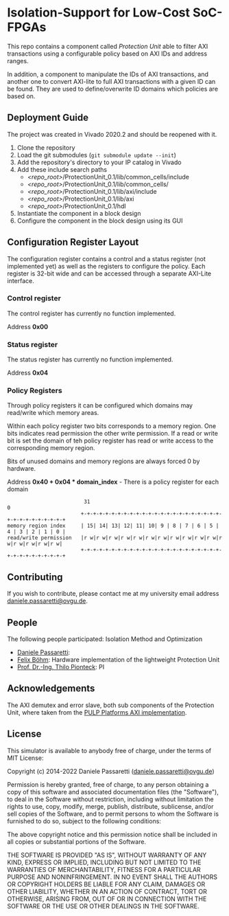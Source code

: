 # Isolation-Support for Low-Cost SoC-FPGAs
This repo contains a component called _Protection Unit_ able to filter AXI transactions using a configurable policy based on AXI IDs and address ranges.

In addition, a component to manipulate the IDs of AXI transactions, and another one to convert AXI-lite to full AXI transactions with a given ID can be found. They are used to define/overwrite ID domains which policies are based on. 

## Deployment Guide
The project was created in Vivado 2020.2 and should be reopened with it.

1. Clone the repository
2. Load the git submodules (`git submodule update --init`)
3. Add the repository's directory to your IP catalog in Vivado
4. Add these include search paths
   - _<repo_root>_/ProtectionUnit_0.1/lib/common_cells/include
   - _<repo_root>_/ProtectionUnit_0.1/lib/common_cells/
   - _<repo_root>_/ProtectionUnit_0.1/lib/axi/include
   - _<repo_root>_/ProtectionUnit_0.1/lib/axi
   - _<repo_root>_/ProtectionUnit_0.1/hdl
5. Instantiate the component in a block design
6. Configure the component in the block design using its GUI

## Configuration Register Layout
The configuration register contains a control and a status register (not implemented yet) as well as the registers to configure the policy.
Each register is 32-bit wide and can be accessed through a separate AXI-Lite interface.

### Control register
The control register has currently no function implemented. 

Address **0x00**

### Status register
The status register has currently no function implemented. 

Address **0x04**

### Policy Registers
Through policy registers it can be configured which domains may read/write which memory areas.

Within each policy register two bits corresponds to a memory region. 
One bits indicates read permission the other write permission.
If a read or write bit is set the domain of teh policy register has read or write access to the corresponding memory region.

Bits of unused domains and memory regions are always forced 0 by hardware.

Address **0x40 + 0x04 * domain_index** - There is a policy register for each domain

```
                         31                                                            0
                        +-+-+-+-+-+-+-+-+-+-+-+-+-+-+-+-+-+-+-+-+-+-+-+-+-+-+-+-+-+-+-+-+
memory region index     | 15| 14| 13| 12| 11| 10| 9 | 8 | 7 | 6 | 5 | 4 | 3 | 2 | 1 | 0 |
read/write permission   |r w|r w|r w|r w|r w|r w|r w|r w|r w|r w|r w|r w|r w|r w|r w|r w|
                        +-+-+-+-+-+-+-+-+-+-+-+-+-+-+-+-+-+-+-+-+-+-+-+-+-+-+-+-+-+-+-+-+
```


## Contributing
If you wish to contribute, please contact me at my university email address daniele.passaretti@ovgu.de.

## People
The following people participated: Isolation Method and Optimization
- [Daniele Passaretti](https://scholar.google.com/citations?user=gZym4L4AAAAJ&hl=de): 
- [Felix Böhm](https://www.xing.com/profile/Felix_Boehm48): Hardware implementation of the lightweight Protection Unit
- [Prof. Dr.-Ing. Thilo Pionteck](https://www.hti.ovgu.de/Lehrstuhl/MitarbeiterInnen/Leiter/Prof_+Dr__Ing_+Thilo+Pionteck-p-36.html): PI


## Acknowledgements
The AXI demutex and error slave, both sub components of the Protection Unit, where taken from the [PULP Platforms AXI implementation](https://github.com/pulp-platform/axi).

## License

This simulator is available to anybody free of charge, under the terms of MIT License:

Copyright (c) 2014-2022 Daniele Passaretti (daniele.passaretti@ovgu.de)

Permission is hereby granted, free of charge, to any person
obtaining a copy of this software and associated documentation
files (the "Software"), to deal in the Software without
restriction, including without limitation the rights to use,
copy, modify, merge, publish, distribute, sublicense, and/or sell
copies of the Software, and to permit persons to whom the
Software is furnished to do so, subject to the following
conditions:

The above copyright notice and this permission notice shall be
included in all copies or substantial portions of the Software.

THE SOFTWARE IS PROVIDED "AS IS", WITHOUT WARRANTY OF ANY KIND,
EXPRESS OR IMPLIED, INCLUDING BUT NOT LIMITED TO THE WARRANTIES
OF MERCHANTABILITY, FITNESS FOR A PARTICULAR PURPOSE AND
NONINFRINGEMENT. IN NO EVENT SHALL THE AUTHORS OR COPYRIGHT
HOLDERS BE LIABLE FOR ANY CLAIM, DAMAGES OR OTHER LIABILITY,
WHETHER IN AN ACTION OF CONTRACT, TORT OR OTHERWISE, ARISING
FROM, OUT OF OR IN CONNECTION WITH THE SOFTWARE OR THE USE OR
OTHER DEALINGS IN THE SOFTWARE.
